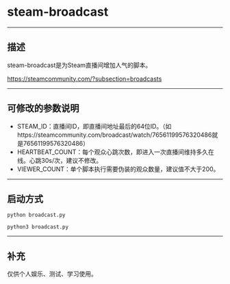 # steam-broadcast

---

## 描述

steam-broadcast是为Steam直播间增加人气的脚本。

https://steamcommunity.com/?subsection=broadcasts


---

## 可修改的参数说明

- STEAM_ID：直播间ID，即直播间地址最后的64位ID。（如https://steamcommunity.com/broadcast/watch/76561199576320486就是76561199576320486）
- HEARTBEAT_COUNT：每个观众心跳次数，即进入一次直播间维持多久在线。心跳30s/次，建议不修改。
- VIEWER_COUNT：单个脚本执行需要伪装的观众数量，建议值不大于200。

---

## 启动方式

```
python broadcast.py
```
```
python3 broadcast.py
```

---

## 补充
仅供个人娱乐、测试、学习使用。